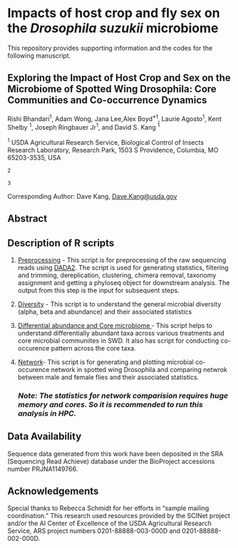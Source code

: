 # Impacts of host crop and fly sex on the *Drosophila suzukii* microbiome 

This repository provides supporting information and the codes for the following manuscript.

## Exploring the Impact of Host Crop and Sex on the Microbiome of Spotted Wing Drosophila: Core Communities and Co-occurrence Dynamics

Rishi Bhandari<sup>1</sup>, Adam Wong, Jana Lee,Alex Boyd<sup>*1</sup>, Laurie Agosto<sup>1</sup>, Kent Shelby <sup>1</sup>, Joseph Ringbauer Jr<sup>1</sup>, and David S. Kang <sup>1</sup>


<sup>1</sup> USDA Agricultural Research Service, Biological Control of Insects Research Laboratory, Research Park, 1503 S Providence, Columbia, MO 65203-3535, USA

<sup>2</sup> 

<sup>3</sup> 




Corresponding Author: Dave Kang, Dave.Kang@usda.gov


## Abstract



## Description of R scripts

1. [Preprocessing](https://github.com/DavidKang-USDA/SWD-microbiome/blob/main/R%20Scripts/Preprocessing.R) - This script is for preprocessing of the raw sequencing reads using [DADA2](https://benjjneb.github.io/dada2/). The script is used for generating statistics, filtering and trimming, dereplication, clustering, chimera removal, taxonomy assignment and getting a phyloseq object for downstream analysis. The output from this step is the input for subsequent steps.

2. [Diversity](https://github.com/DavidKang-USDA/SWD-microbiome/blob/main/R%20Scripts/Diversity%20analysis.R) - This script is to understand the general microbial diversity (alpha, beta and abundance) and their associated statistics

3. [Differential abundance and Core microbiome ](https://github.com/DavidKang-USDA/SWD-microbiome/blob/main/R%20Scripts/Differential%20abundance%2C%20core%2C%20cooccurence%2C%20%20and%20upset%20plot.R)- This script helps to understand differentially abundant taxa across various treatments and core microbial communiites in SWD. It also has script for conducting co-occurence pattern across the core taxa. 

4. [Network](https://github.com/DavidKang-USDA/SWD-microbiome/blob/main/R%20Scripts/Co-occurence%20network.R)- This script is for generating and plotting microbial co-occurence network in spotted wing Drosophila and comparing netwrok between male and female flies and their associated statistics.

   ### *Note: The statistics for network comparision requires huge memory and cores. So it is recommended to run this analysis in HPC.*

## Data Availability

Sequence data generated from this work have been deposited in the SRA (Sequencing Read Achieve) database under the BioProject accessions number PRJNA1149766. 


## Acknowledgements
Special thanks to Rebecca Schmidt for her efforts in “sample mailing coordination.” This research used resources provided by the SCINet project and/or the AI Center of Excellence of the USDA Agricultural Research Service, ARS project numbers 0201-88888-003-000D and 0201-88888-002-000D.



